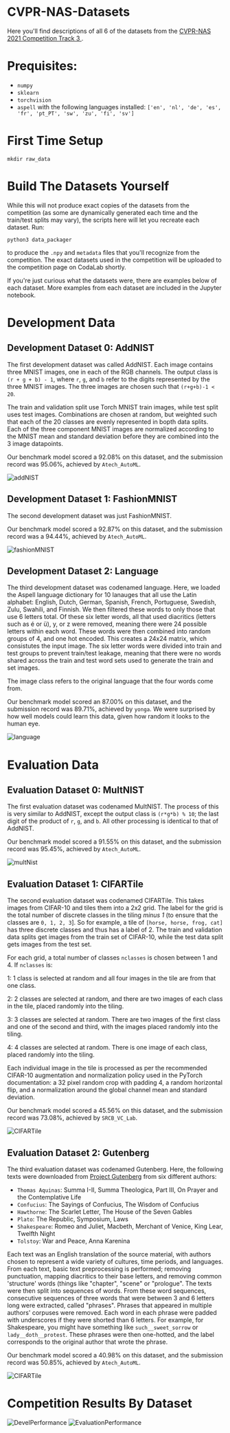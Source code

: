 # CVPR-NAS-Datasets
Here you'll find descriptions of all 6 of the datasets from the [CVPR-NAS 2021 Competition Track 3 ](https://competitions.codalab.org/competitions/29853).

# Prequisites:
* `numpy`
* `sklearn`
* `torchvision`
* `aspell` with the following languages installed: `['en', 'nl', 'de', 'es', 'fr', 'pt_PT', 'sw', 'zu', 'fi', 'sv']`

# First Time Setup
`mkdir raw_data`

# Build The Datasets Yourself
While this will not produce exact copies of the datasets from the competition (as some are dynamically generated each time
and the train/test splits may vary), the scripts here will let you recreate each dataset. Run:

`python3 data_packager` 

to produce the `.npy` and `metadata` files that you'll recognize from the competition. The exact datasets used in the competition
will be uploaded to the competition page on CodaLab shortly.

If you're just curious what the datasets were, there are examples below of each dataset. More examples from
each dataset are included in the Jupyter notebook.

# Development Data
## Development Dataset 0: AddNIST
The first development dataset was called AddNIST. Each image contains three MNIST images, one in each of the RGB channels. The output class is `(r + g + b) - 1`, where `r`, `g`, and `b` refer to the digits represented by the three MNIST images. The three images are chosen such that `(r+g+b)-1 < 20`.

The train and validation split use Torch MNIST train images, while test split uses test images. Combinations are chosen at random, but weighted such that each of the 20 classes are evenly represented in bopth data splits. Each of the three component MNIST images are normalized according to the MNIST mean and standard deviation before they are combined into the 3 image datapoints.

Our benchmark model scored a 92.08% on this dataset, and the submission record was 95.06%, achieved by `Atech_AutoML`.

![addNIST](images/add_nist.png "AddNIST")

## Development Dataset 1: FashionMNIST
The second development dataset was just FashionMNIST. 

Our benchmark model scored a 92.87% on this dataset, and the submission record was a 94.44%, achieved by `Atech_AutoML`.

![fashionMNIST](images/fashionmnist.png "FashionMNIST")


## Development Dataset 2: Language
The third development dataset was codenamed language. Here, we loaded the Aspell language dictionary for 10 lanauges that all use the Latin alphabet: English, Dutch, German, Spanish, French, Portuguese, Swedish, Zulu, Swahili, and Finnish. We then filtered these words to only those that use 6 letters total. Of these six letter words, all that used diacritics (letters such as é or ü), y, or z were removed, meaning there were 24 possible letters within each word. These words were then combined into random groups of 4, and one hot encoded. This creates a 24x24 matrix, which consistutes the input image. The six letter words were divided into train and test groups to prevent train/test leakage, meaning that there were no words shared across the train and test word sets used to generate the train and set images.

The image class refers to the original language that the four words come from.

Our benchmark model scored an 87.00% on this dataset, and the submission record was 89.71%, achieved by `yonga`. We were surprised by how well models could learn this data, given how random it looks to the human eye.

![language](images/language.png "Language")

# Evaluation Data
## Evaluation Dataset 0: MultNIST
The first evaluation dataset was codenamed MultNIST. The process of this is very similar to AddNIST, except the output class is `(r*g*b) % 10`; the last digit of the product of `r`, `g`, and `b`. All other processing is identical to that of AddNIST.

Our benchmark model scored a 91.55% on this dataset, and the submission record was 95.45%, achieved by `Atech_AutoML`.

![multNist](images/multnist.png "MultNIST")

## Evaluation Dataset 1: CIFARTile
The second evaluation dataset was codenamed CIFARTile. This takes images from CIFAR-10 and tiles them into a 2x2 grid. The label for the grid is the total number of discrete classes in the tiling _minus 1_ (to ensure that the classes are `0, 1, 2, 3`]. So for example, a tile of `[horse, horse, frog, cat]` has three discrete classes and thus has a label of 2. The train and validation data splits get images from the train set of CIFAR-10, while the test data split gets images from the test set. 

For each grid, a total number of classes `nclasses` is chosen between 1 and 4. If `nclasses` is:

1: 1 class is selected at random and all four images in the tile are from that one class. 

2: 2 classes are selected at random, and there are two images of each class in the tile, placed randomly into the tiling. 

3: 3 classes are selected at random. There are two images of the first class and one of the second and third, with the images placed randomly into the tiling. 

4: 4 classes are selected at random. There is one image of each class, placed randomly into the tiling.


Each individual image in the tile is processed as per the recommended CIFAR-10 augmentation and normalization policy used in the PyTorch documentation: a 32 pixel random crop with padding 4, a random horizontal flip, and a normalization around the global channel mean and standard deviation.

Our benchmark model scored a 45.56% on this dataset, and the submission record was 73.08%, achieved by `SRCB_VC_Lab`.

![CIFARTile](images/cifartile.png "CIFARTile")

## Evaluation Dataset 2: Gutenberg
The third evaluation dataset was codenamed Gutenberg. Here, the following texts were downloaded from [Project Gutenberg](https://www.gutenberg.org/) from six different authors:

* `Thomas Aquinas`: Summa I-II, Summa Theologica, Part III, On Prayer and the Contemplative Life
* `Confucius`: The Sayings of Confucius, The Wisdom of Confucius
* `Hawthorne`: The Scarlet Letter, The House of the Seven Gables
* `Plato`: The Republic, Symposium, Laws
* `Shakespeare`: Romeo and Juliet, Macbeth, Merchant of Venice, King Lear, Twelfth Night
* `Tolstoy`: War and Peace, Anna Karenina

Each text was an English translation of the source material, with authors chosen to represent a wide variety of cultures, time periods, and languages. From each text, basic text preprocessing is performed; removing punctuation, mapping diacritics to their base letters, and removing common 'structure' words (things like "chapter", "scene" or "prologue". The texts were then split into sequences of words. From these word sequences, consecutive sequences of three words that were between 3 and 6 letters long were extracted, called "phrases". Phrases that appeared in multiple authors' corpuses were removed. Each word in each phrase were padded with underscores if they were shorted than 6 letters. For example, for Shakespeare, you might have something like `such__sweet_sorrow` or `lady__doth__protest`. These phrases were then one-hotted, and the label corresponds to the original author that wrote the phrase. 


Our benchmark model scored a 40.98% on this dataset, and the submission record was 50.85%, achieved by `Atech_AutoML`.

![CIFARTile](images/gutenberg.png "Gutenberg")

# Competition Results By Dataset
![DevelPerformance](images/devel_graph.png "Devel Performance")
![EvaluationPerformance](images/eval_graph.png "Evaluation Performance")

